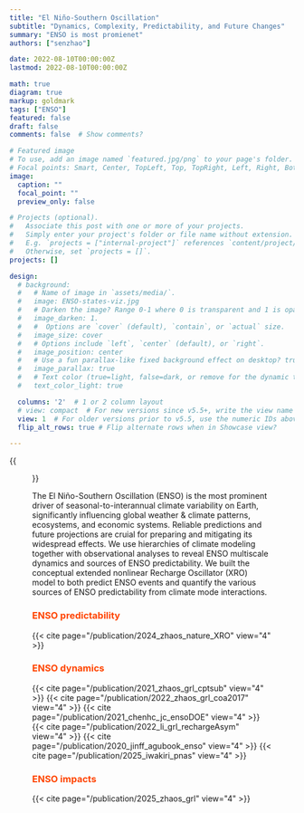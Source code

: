 ```yaml
---
title: "El Niño-Southern Oscillation"
subtitle: "Dynamics, Complexity, Predictability, and Future Changes"
summary: "ENSO is most promienet"
authors: ["senzhao"]

date: 2022-08-10T00:00:00Z
lastmod: 2022-08-10T00:00:00Z

math: true
diagram: true
markup: goldmark
tags: ["ENSO"]
featured: false
draft: false
comments: false  # Show comments?

# Featured image
# To use, add an image named `featured.jpg/png` to your page's folder.
# Focal points: Smart, Center, TopLeft, Top, TopRight, Left, Right, BottomLeft, Bottom, BottomRight.
image:
  caption: ""
  focal_point: ""
  preview_only: false

# Projects (optional).
#   Associate this post with one or more of your projects.
#   Simply enter your project's folder or file name without extension.
#   E.g. `projects = ["internal-project"]` references `content/project/deep-learning/index.md`.
#   Otherwise, set `projects = []`.
projects: []

design:
  # background:
  #   # Name of image in `assets/media/`.
  #   image: ENSO-states-viz.jpg
  #   # Darken the image? Range 0-1 where 0 is transparent and 1 is opaque.
  #   image_darken: 1.
  #   #  Options are `cover` (default), `contain`, or `actual` size.
  #   image_size: cover
  #   # Options include `left`, `center` (default), or `right`.
  #   image_position: center
  #   # Use a fun parallax-like fixed background effect on desktop? true/false
  #   image_parallax: true
  #   # Text color (true=light, false=dark, or remove for the dynamic theme color).
  #   text_color_light: true

  columns: '2'  # 1 or 2 column layout
  # view: compact  # For new versions since v5.5+, write the view name
  view: 1  # For older versions prior to v5.5, use the numeric IDs above
  flip_alt_rows: true # Flip alternate rows when in Showcase view?

---
```


{{<figure src="https://www.climate.gov/sites/default/files/2022-04/ENSO-states-viz.jpg" title="Sea surface temperature anomalies during El Niño and La Niña episodes. Credit: [Climate.gov](https://www.climate.gov/media/14414)" numbered="false" lightbox="false" width="95%" >}}

The El Niño-Southern Oscillation (ENSO) is the most prominent driver of seasonal-to-interannual climate variability on Earth, significantly influencing global weather & climate patterns, ecosystems, and economic systems. Reliable predictions and future projections are cruial for preparing and mitigating its widespread effects. We use hierarchies of climate modeling together with observational analyses to reveal ENSO multiscale dynamics and sources of ENSO predictability. We built the conceptual extended nonlinear Recharge Oscillator (XRO) model to both predict ENSO events and quantify the various sources of ENSO predictability from climate mode interactions.

### <span style="color:ORANGERED"> ENSO predictability</span>
{{< cite page="/publication/2024_zhaos_nature_XRO" view="4" >}}

### <span style="color:ORANGERED"> ENSO dynamics</span>
{{< cite page="/publication/2021_zhaos_grl_cptsub" view="4" >}}
{{< cite page="/publication/2022_zhaos_grl_coa2017" view="4" >}}
{{< cite page="/publication/2021_chenhc_jc_ensoDOE" view="4" >}}
{{< cite page="/publication/2022_li_grl_rechargeAsym" view="4" >}}
{{< cite page="/publication/2020_jinff_agubook_enso" view="4" >}}
{{< cite page="/publication/2025_iwakiri_pnas" view="4" >}}

### <span style="color:ORANGERED"> ENSO impacts</span>
{{< cite page="/publication/2025_zhaos_grl" view="4" >}}

